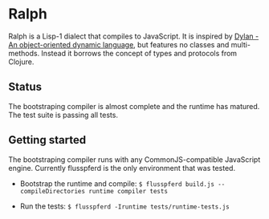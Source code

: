 # Ralph

Ralph is a Lisp-1 dialect that compiles to JavaScript. It is inspired by
[Dylan - An object-oriented dynamic language](http://lispm.dyndns.org/documentation/prefix-dylan/book.annotated/annotated-manual.html), but features no classes and multi-methods. Instead it borrows the concept of types and protocols from Clojure.

## Status

The bootstraping compiler is almost complete and the runtime has matured.
The test suite is passing all tests.

## Getting started

The bootstraping compiler runs with any CommonJS-compatible JavaScript engine.
Currently flusspferd is the only environment that was tested.

- Bootstrap the runtime and compile: 
  `$ flusspferd build.js --compileDirectories runtime compiler tests`

- Run the tests: 
  `$ flusspferd -Iruntime tests/runtime-tests.js`